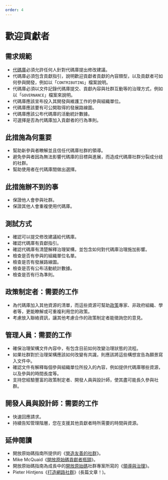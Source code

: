 ```yaml
---
order: 4
---
```


# 歡迎貢獻者

<!-- SPDX-License-Identifier: CC0-1.0 -->
<!-- written in 2019 - 2022 by The Foundation for Public Code <info@publiccode.net> -->

## 需求規範

* [代碼庫](../glossary.md#codebase)必須允許任何人針對代碼庫提出修改建議。
* 代碼庫必須包含貢獻指引，說明歡迎貢獻者貢獻的內容類型，以及貢獻者可如何參與開發，例如以「`CONTRIBUTING`」檔案說明。
* 代碼庫必須以文件記錄代碼庫提交、貢獻內容與社群互動等的治理方式，例如以「`GOVERNANCE`」檔案來說明。
* 代碼庫應該宣布投入其開發與維護工作的參與組織單位。
* 代碼庫應該要有可公開取得的發展路線圖。
* 代碼庫應該公布代碼庫的活動統計數據。
* 可選擇是否為代碼庫加入貢獻者的行為準則。

## 此措施為何重要

* 幫助新參與者瞭解並且信任代碼庫社群的領導。
* 避免參與者因為無法影響代碼庫的目標與進展，而造成代碼庫社群分裂成分歧的社群。
* 幫助使用者在代碼庫間做出選擇。

## 此措施辦不到的事

* 保證他人會參與社群。
* 保證其他人會重複使用代碼庫。

## 測試方式

* 確認可以提交修改建議給代碼庫。
* 確認代碼庫有貢獻指引。
* 確認代碼庫有清楚解釋治理架構，並包含如何對代碼庫治理施加影響。
* 檢查是否有參與的組織單位名單。
* 檢查是否有發展路線圖。
* 檢查是否有公布活動統計數據。
* 檢查是否有行為準則。

## 政策制定者：需要的工作

* 為代碼庫加入其他資源的清單，而這些資源可幫助[政策](../glossary.md#policy)專家、非政府組織、學者等，更能瞭解或可重複利用您的政策。
* 考慮放入聯絡資訊，讓其他考慮合作的政策制定者能徵詢您的意見。

## 管理人員：需要的工作

* 確保治理架構文件內容中，有包含目前如何改變治理狀態的流程。
* 如果社群對於治理架構應該如何改變有共識，則應該將這些構想宣告為願景寫入文件中。
* 確認文件有解釋每個參與組織單位所投入的內容，例如提供代碼庫哪些資源，以及參與的時間長度等。
* 支持您經驗豐富的政策制定者、開發人員與設計師，使其盡可能長久參與社群。

## 開發人員與設計師：需要的工作

* 快速回應請求。
* 持續告知管理階層，您在支援其他貢獻者時所需要的時間與資源。

## 延伸閱讀

* 開放原始碼指南所提供的《[營造友善的社群](https://opensource.guide/building-community/)》。
* Mike McQuaid《[開放原始碼貢獻者瓶頸](https://mikemcquaid.com/2018/08/14/the-open-source-contributor-funnel-why-people-dont-contribute-to-your-open-source-project/)》。
* 開放原始碼指南為成長中的[開放原始碼](../glossary.md#open-source)社群專案所寫的《[領導與治理](https://opensource.guide/leadership-and-governance/)》。
* Pieter Hintjens《[打造網路社群](http://hintjens.com/blog:117)》(長篇文章！)。
